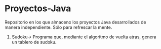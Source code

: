 # Proyectos-Java
Repositorio en los que almaceno los proyectos Java desarrollados de manera independiente. Sólo para refrescar la mente.

1. Sudoku-> Programa que, mediante el algoritmo de vuelta atras, genera un tablero de sudoku.
